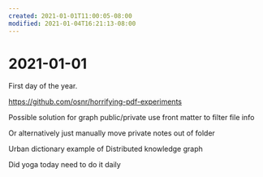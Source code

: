 ```yaml
---
created: 2021-01-01T11:00:05-08:00
modified: 2021-01-04T16:21:13-08:00
---
```


# 2021-01-01

First day of the year. 

https://github.com/osnr/horrifying-pdf-experiments

Possible solution for graph public/private use front matter to filter file info

Or alternatively just manually move private notes out of folder 

Urban dictionary example of Distributed knowledge graph

Did yoga today need to do it daily